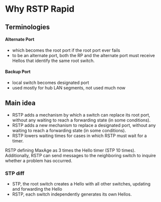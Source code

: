 # Why RSTP Rapid

## Terminologies

#### Alternate Port
- which becomes the root port if the root port ever fails
- to be an alternate port, both the RP and the alternate port must receive Hellos that identify the same root switch.

#### Backup Port
- local switch becomes designated port
- used mostly for hub LAN segments, not used much now


## Main idea
- RSTP adds a mechanism by which a switch can replace its root port, without any waiting to reach a forwarding state (in some conditions).
- RSTP adds a new mechanism to replace a designated port, without any waiting to reach a forwarding state (in some conditions).
- RSTP lowers waiting times for cases in which RSTP must wait for a timer.


RSTP defining MaxAge as 3 times the Hello timer (STP 10 times). 
Additionally, RSTP can send messages to the neighboring switch to inquire whether a problem has occurred.

### STP diff
- STP, the root switch creates a Hello with all other switches, updating and forwarding the Hello
- RSTP, each switch independently generates its own Hellos.
